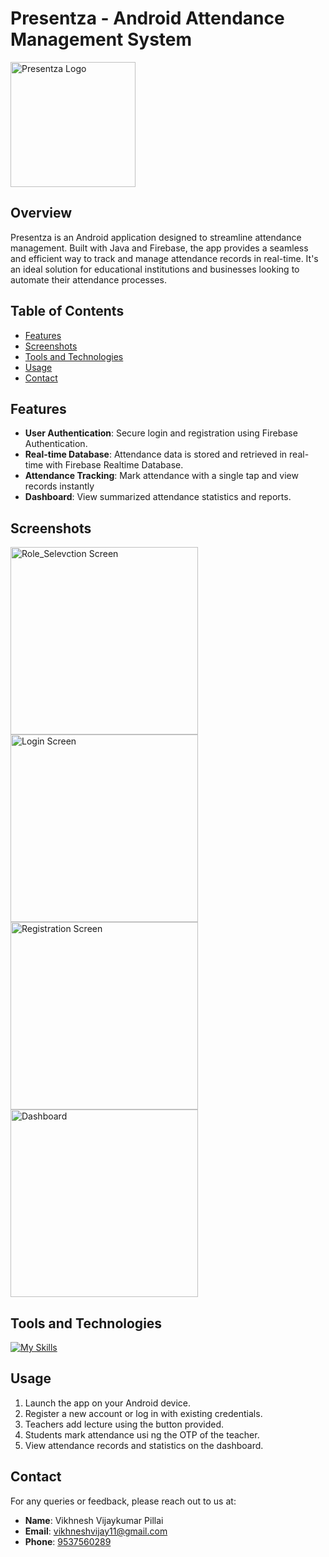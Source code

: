 # Presentza - Android Attendance Management System

<img src="app/src/main/res/drawable/LOGO.png" alt="Presentza Logo" width="200" allign="center"/>

## Overview

Presentza is an Android application designed to streamline attendance management. Built with Java and Firebase, the app provides a seamless and efficient way to track and manage attendance records in real-time. It's an ideal solution for educational institutions and businesses looking to automate their attendance processes.

## Table of Contents

- [Features](#features)
- [Screenshots](#screenshots)
- [Tools and Technologies](#tools-and-technologies)
- [Usage](#usage)
- [Contact](#contact)

## Features

- **User Authentication**: Secure login and registration using Firebase Authentication.
- **Real-time Database**: Attendance data is stored and retrieved in real-time with Firebase Realtime Database.
- **Attendance Tracking**: Mark attendance with a single tap and view records instantly
- **Dashboard**: View summarized attendance statistics and reports.

## Screenshots

<img src="app/src/main/res/drawable/Screenshots/Login.png" alt="Role_Selevction Screen" width="300"/>
<img src="app/src/main/res/drawable/Screenshots/Register.png" alt="Login Screen" width="300"/>
<img src="app/src/main/res/drawable/Screenshots/Register.png" alt="Registration Screen" width="300"/>
<img src="app/src/main/res/drawable/Screenshots/Teacherdashboard.png" alt="Dashboard" width="300"/>

## Tools and Technologies

[![My Skills](https://skillicons.dev/icons?i=java,androidstudio,firebase,git,github,ai,ps,figma&theme=light)](https://skillicons.dev)

## Usage

1. Launch the app on your Android device.
2. Register a new account or log in with existing credentials.
3. Teachers add lecture using the button provided.
4. Students mark attendance usi ng the OTP of the teacher.
5. View attendance records and statistics on the dashboard.

## Contact

For any queries or feedback, please reach out to us at:

- **Name**: Vikhnesh Vijaykumar Pillai
- **Email**: [vikhneshvijay11@gmail.com](mailto:vikhneshvijay11@gmail.com)
- **Phone**: [9537560289](tel:+919537560289)



  
